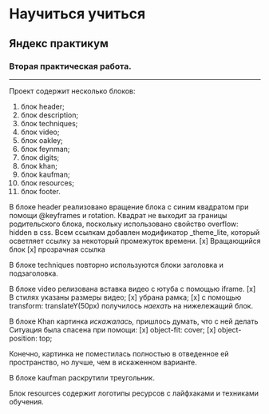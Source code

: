 # Научиться учиться
## Яндекс практикум
### Вторая практическая работа.
------
Проект содержит несколько блоков:
1. блок header;
2. блок description;
3. блок techniques;
4. блок video;
5. блок oakley;
6. блок feynman;
7. блок digits;
8. блок khan;
9. блок kaufman;
10. блок resources;
11. блок footer.

В блоке header реализовано вращение блока с синим квадратом при помощи @keyframes и rotation. Квадрат не выходит за границы родительского блока, поскольку
использовано свойство overflow: hidden в css.
Всем ссылкам добавлен модификатор _theme_lite, который осветляет ссылку за некоторый промежуток времени.
[x] Вращающийся блок
[x] прозрачная ссылка

В блоке techniques повторно используются блоки заголовка и подзаголовка.

В блоке video релизована вставка видео с ютуба с помощью iframe.
[x] В стилях указаны размеры видео;
[x] убрана рамка; 
[x] с помощью transform: translateY(50px) получилось _наехать_ на нижележащий блок.

В блоке Khan картинка _искажалась,_ пришлось думать, что с ней делать
Ситуация была спасена при помощи:
[x] object-fit: cover;
[x] object-position: top;

Конечно, картинка не поместилась полностью в отведенное ей пространство, но лучше, чем в искаженном варианте.

В блоке kaufman раскрутили треугольник.

Блок resources содержит логотипы ресурсов с лайфхаками и техниками обучения.
